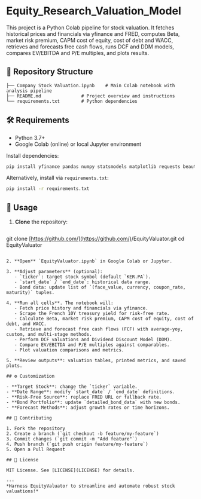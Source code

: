 # Equity_Research_Valuation_Model
This project is a Python Colab pipeline for stock valuation. It fetches historical prices and financials via yfinance and FRED, computes Beta, market risk premium, CAPM cost of equity, cost of debt and WACC, retrieves and forecasts free cash flows, runs DCF and DDM models, compares EV/EBITDA and P/E multiples, and plots results.

## 📁 Repository Structure

```text
├── Company Stock Valuation.ipynb    # Main Colab notebook with analysis pipeline
├── README.md               # Project overview and instructions
└── requirements.txt        # Python dependencies
```

## 🛠️ Requirements

* Python 3.7+
* Google Colab (online) or local Jupyter environment

Install dependencies:

```bash
pip install yfinance pandas numpy statsmodels matplotlib requests beautifulsoup4 scipy
```

Alternatively, install via `requirements.txt`:

```bash
pip install -r requirements.txt
```

## 🚀 Usage

1. **Clone** the repository:

   ```bash
   ```

git clone [https://github.com/](https://github.com/)<your-username>/EquityValuator.git
cd EquityValuator

```

2. **Open** `EquityValuator.ipynb` in Google Colab or Jupyter.

3. **Adjust parameters** (optional):
   - `ticker`: target stock symbol (default `KER.PA`).
   - `start_date` / `end_date`: historical data range.
   - Bond data: update list of `(face_value, currency, coupon_rate, maturity)` tuples.

4. **Run all cells**. The notebook will:
   - Fetch price history and financials via yfinance.
   - Scrape the French 10Y treasury yield for risk-free rate.
   - Calculate Beta, market risk premium, CAPM cost of equity, cost of debt, and WACC.
   - Retrieve and forecast free cash flows (FCF) with average-yoy, custom, and multi-stage methods.
   - Perform DCF valuations and Dividend Discount Model (DDM).
   - Compare EV/EBITDA and P/E multiples against comparables.
   - Plot valuation comparisons and metrics.

5. **Review outputs**: valuation tables, printed metrics, and saved plots.

## ⚙️ Customization

- **Target Stock**: change the `ticker` variable.
- **Date Range**: modify `start_date` / `end_date` definitions.
- **Risk-Free Source**: replace FRED URL or fallback rate.
- **Bond Portfolio**: update `detailed_bond_data` with new bonds.
- **Forecast Methods**: adjust growth rates or time horizons.

## 🤝 Contributing

1. Fork the repository
2. Create a branch (`git checkout -b feature/my-feature`)
3. Commit changes (`git commit -m "Add feature"`)
4. Push branch (`git push origin feature/my-feature`)
5. Open a Pull Request

## 📄 License

MIT License. See [LICENSE](LICENSE) for details.

---
*Harness EquityValuator to streamline and automate robust stock valuations!*

```

